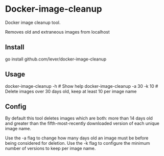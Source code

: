 # Docker-image-cleanup

Docker image cleanup tool.

Removes old and extraneous images from localhost

## Install

go install github.com/lever/docker-image-cleanup

## Usage

docker-image-cleanup -h # Show help
docker-image-cleanup -a 30 -k 10 # Delete images over 30 days old, keep at least 10 per image name

## Config

By default this tool deletes images which are both: more than 14 days old and greater than the fifth-most-recently downloaded version of each unique image name.

Use the -a flag to change how many days old an image must be before being considered for deletion.
Use the -k flag to configure the minimum number of versions to keep per image name.
